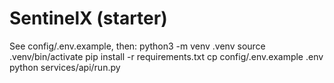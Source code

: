 # SentinelX (starter)

See config/.env.example, then:
python3 -m venv .venv
source .venv/bin/activate
pip install -r requirements.txt
cp config/.env.example .env
python services/api/run.py
